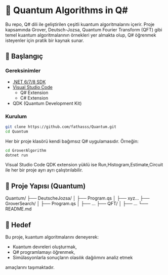 # 📡 Quantum Algorithms in Q#

Bu repo, Q# dili ile geliştirilen çeşitli kuantum algoritmalarını içerir. Proje kapsamında Grover, Deutsch-Jozsa, Quantum Fourier Transform (QFT) gibi temel kuantum algoritmalarının örnekleri yer almakta olup, Q# öğrenmek isteyenler için pratik bir kaynak sunar.

## 🚀 Başlangıç

### Gereksinimler

- [.NET 6/7/8 SDK](https://dotnet.microsoft.com/en-us/download)
- [Visual Studio Code](https://code.visualstudio.com/)
  - Q# Extension
  - C# Extension
- QDK (Quantum Development Kit)

### Kurulum

```bash
git clone https://github.com/fathasss/Quantum.git
cd Quantum
```

Her bir proje klasörü kendi bağımsız Q# uygulamasıdır. Örneğin:

```bash
cd GroverAlgorithm
dotnet run
```

Visual Studio Code QDK extension yüklü ise Run,Histogram,Estimate,Circuit ile her bir proje ayrı ayrı çalıştırılabilir.

## 📁 Proje Yapısı (Quantum)
Quantum/
├── DeutscheJozsa/
│   ├── Program.qs
│   ├── xyz...
├── GroverSearch/
│   ├── Program.qs
│   ├── ...
├── QFT/
│   ├── ...
└── README.md


## 🎯 Hedef

Bu proje, kuantum algoritmalarını deneyerek:
- Kuantum devreleri oluşturmak,
- Q# programlamayı öğrenmek,
- Simülasyonlarla sonuçların olasılık dağılımını analiz etmek

amaçlarını taşımaktadır.
